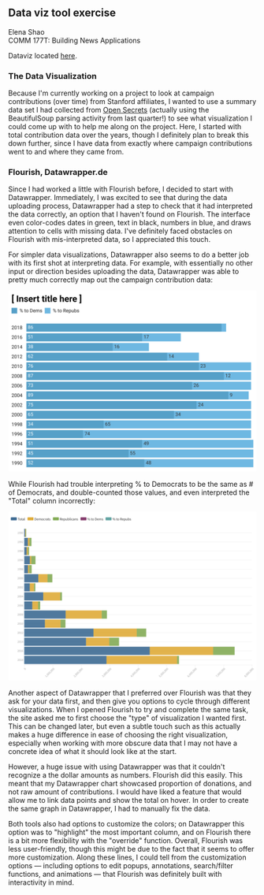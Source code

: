 ## Data viz tool exercise
Elena Shao  
COMM 177T: Building News Applications

Dataviz located [here](http://elenaling.com/stanford-contribs/).

### The Data Visualization

Because I'm currently working on a project to look at campaign contributions (over time) from Stanford affiliates, I wanted to use a summary data set I had collected from [Open Secrets](https://www.opensecrets.org/orgs/toprecips.php?id=D000000750&cycle=2018) (actually using the BeautifulSoup parsing activity from last quarter!) to see what visualization I could come up with to help me along on the project. Here, I started with total contribution data over the years, though I definitely plan to break this down further, since I have data from exactly where campaign contributions went to and where they came from.

### Flourish, Datawrapper.de

Since I had worked a little with Flourish before, I decided to start with Datawrapper. Immediately, I was excited to see that during the data uploading process, Datawrapper had a step to check that it had interpreted the data correctly, an option that I haven't found on Flourish. The interface even color-codes dates in green, text in black, numbers in blue, and draws attention to cells with missing data. I've definitely faced obstacles on Flourish with mis-interpreted data, so I appreciated this touch. 

For simpler data visualizations, Datawrapper also seems to do a better job with its first shot at interpreting data. For example, with essentially no other input or direction besides uploading the data, Datawrapper was able to pretty much correctly map out the campaign contribution data:

![dataviz2](https://github.com/eshao98/Comm177T-2019/blob/master/_site/executions/dataviz2.png)

While Flourish had trouble interpreting % to Democrats to be the same as # of Democrats, and double-counted those values, and even interpreted the "Total" column incorrectly:

![dataviz1](https://github.com/eshao98/Comm177T-2019/blob/master/_site/executions/dataviz1.png)

Another aspect of Datawrapper that I preferred over Flourish was that they ask for your data first, and then give you options to cycle through different visualizations. When I opened Flourish to try and complete the same task, the site asked me to first choose the "type" of visualization I wanted first. This can be changed later, but even a subtle touch such as this actually makes a huge difference in ease of choosing the right visualization, especially when working with more obscure data that I may not have a concrete idea of what it should look like at the start. 

However, a huge issue with using Datawrapper was that it couldn't recognize a the dollar amounts as numbers. Flourish did this easily. This meant that my Datawrapper chart showcased proportion of donations, and not raw amount of contributions. I would have liked a feature that would allow me to link data points and show the total on hover. In order to create the same graph in Datawrapper, I had to manually fix the data.

Both tools also had options to customize the colors; on Datawrapper this option was to "highlight" the most important column, and on Flourish there is a bit more flexibility with the "override" function. Overall, Flourish was less user-friendly, though this might be due to the fact that it seems to offer more customization. Along these lines, I could tell from the customization options &mdash; including options to edit popups, annotations, search/filter functions, and animations &mdash; that Flourish was definitely built with interactivity in mind. 
